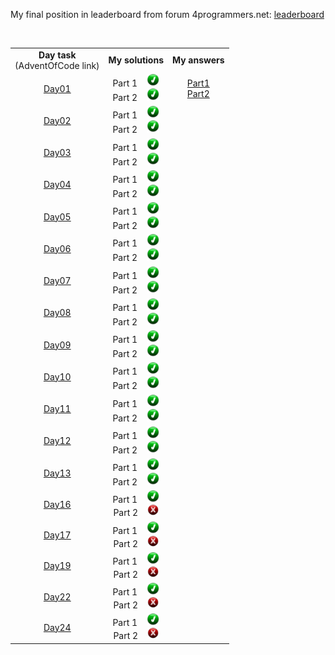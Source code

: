 My final position in leaderboard from forum 4programmers.net:
<a href="https://github.com/Pawel-Iskra/AdvenOfCode2019/blob/master/4programmers.net_leaderboard.jpg">leaderboard</a>

<br>
<table>
   <tr align="center" vlign="middle">
      <td><B>Day task</B>
        <br>(AdventOfCode link)</td>
      <td><B>My solutions</td>
      <td><B>My answers</td> 
         
   </tr>
   <tr align="center" vlign="middle">
      <td><a href="https://adventofcode.com/2019/day/1">Day01</a></td>
      <td>
         Part 1 &nbsp;&nbsp; <a href="https://github.com/Pawel-Iskra/AdvenOfCode2019/blob/master/solutions/Day01_part1.java">
         <img alt="Done" src="https://github.com/Pawel-Iskra/mySPOJ/blob/master/mySPOJ/Done.png"
         width=20" height="20"></a><br>
         Part 2 &nbsp;&nbsp; <a href="https://github.com/Pawel-Iskra/AdvenOfCode2019/blob/master/solutions/Day01_part2.java">
         <img alt="Done" src="https://github.com/Pawel-Iskra/mySPOJ/blob/master/mySPOJ/Done.png"
         width=20" height="20"></a>
      </td> 
       <td align="center" valign="middle"><a href="https://ideone.com/cHLj7h">Part1</a><br>
                                          <a href="https://ideone.com/yACkFK">Part2</a>                                       
   </td>
   </tr>
    <tr align="center" vlign="middle">
      <td><a href="https://adventofcode.com/2019/day/2">Day02</a></td>
      <td>
         Part 1 &nbsp;&nbsp; <a href="https://github.com/Pawel-Iskra/AdvenOfCode2019/blob/master/solutions/Day02_part1.java">
         <img alt="Done" src="https://github.com/Pawel-Iskra/mySPOJ/blob/master/mySPOJ/Done.png"
         width=20" height="20"></a><br>
         Part 2 &nbsp;&nbsp; <a href="https://github.com/Pawel-Iskra/AdvenOfCode2019/blob/master/solutions/Day02_part2.java">
         <img alt="Done" src="https://github.com/Pawel-Iskra/mySPOJ/blob/master/mySPOJ/Done.png"
         width=20" height="20"></a>
      </td> 
   </tr>
   <tr align="center" vlign="middle">
      <td><a href="https://adventofcode.com/2019/day/3">Day03</a></td>
      <td>
         Part 1 &nbsp;&nbsp; 
         <a href="https://github.com/Pawel-Iskra/AdvenOfCode2019/blob/master/solutions/Day03_part1_part2.java">
         <img alt="Done" src="https://github.com/Pawel-Iskra/mySPOJ/blob/master/mySPOJ/Done.png"
         width=20" height="20"></a><br>
         Part 2 &nbsp;&nbsp; 
         <a href="https://github.com/Pawel-Iskra/AdvenOfCode2019/blob/master/solutions/Day03_part1_part2.java">
         <img alt="Done" src="https://github.com/Pawel-Iskra/mySPOJ/blob/master/mySPOJ/Done.png"
         width=20" height="20"></a>
      </td> 
   </tr>
    <tr align="center" vlign="middle">
      <td><a href="https://adventofcode.com/2019/day/4">Day04</a></td>
      <td>
         Part 1 &nbsp;&nbsp; <a href="https://github.com/Pawel-Iskra/AdvenOfCode2019/blob/master/solutions/Day04_part1.java">
         <img alt="Done" src="https://github.com/Pawel-Iskra/mySPOJ/blob/master/mySPOJ/Done.png"
         width=20" height="20"></a><br>
         Part 2 &nbsp;&nbsp; <a href="https://github.com/Pawel-Iskra/AdvenOfCode2019/blob/master/solutions/Day04_part2.java">
         <img alt="Done" src="https://github.com/Pawel-Iskra/mySPOJ/blob/master/mySPOJ/Done.png"
         width=20" height="20"></a>
      </td> 
   </tr>
   <tr align="center" vlign="middle">
      <td><a href="https://adventofcode.com/2019/day/5">Day05</a></td>
      <td>
         Part 1 &nbsp;&nbsp; <a href="https://github.com/Pawel-Iskra/AdvenOfCode2019/blob/master/solutions/Day05_part1.java">
         <img alt="Done" src="https://github.com/Pawel-Iskra/mySPOJ/blob/master/mySPOJ/Done.png"
         width=20" height="20"></a><br>
         Part 2 &nbsp;&nbsp; <a href="https://github.com/Pawel-Iskra/AdvenOfCode2019/blob/master/solutions/Day05_part2.java">
         <img alt="Done" src="https://github.com/Pawel-Iskra/mySPOJ/blob/master/mySPOJ/Done.png"
         width=20" height="20"></a>
      </td> 
   </tr>
   <tr align="center" vlign="middle">
      <td><a href="https://adventofcode.com/2019/day/6">Day06</a></td>
      <td>
         Part 1 &nbsp;&nbsp; <a href="https://github.com/Pawel-Iskra/AdvenOfCode2019/blob/master/solutions/Day06_part1.java">
         <img alt="Done" src="https://github.com/Pawel-Iskra/mySPOJ/blob/master/mySPOJ/Done.png"
         width=20" height="20"></a><br>
         Part 2 &nbsp;&nbsp; <a href="https://github.com/Pawel-Iskra/AdvenOfCode2019/blob/master/solutions/Day06_part2.java">
         <img alt="Done" src="https://github.com/Pawel-Iskra/mySPOJ/blob/master/mySPOJ/Done.png"
         width=20" height="20"></a>
      </td> 
   </tr>
   <tr align="center" vlign="middle">
      <td><a href="https://adventofcode.com/2019/day/7">Day07</a></td>
      <td>
         Part 1 &nbsp;&nbsp; <a href="https://github.com/Pawel-Iskra/AdvenOfCode2019/blob/master/solutions/Day07_part1.java">
         <img alt="Done" src="https://github.com/Pawel-Iskra/mySPOJ/blob/master/mySPOJ/Done.png"
         width=20" height="20"></a><br>
         Part 2 &nbsp;&nbsp; <a href="https://github.com/Pawel-Iskra/AdvenOfCode2019/tree/master/solutions/Day07_part2">
         <img alt="Done" src="https://github.com/Pawel-Iskra/mySPOJ/blob/master/mySPOJ/Done.png"
         width=20" height="20"></a>
      </td> 
   </tr>
   <tr align="center" vlign="middle">
      <td><a href="https://adventofcode.com/2019/day/8">Day08</a></td>
      <td>
         Part 1 &nbsp;&nbsp; <a href="https://github.com/Pawel-Iskra/AdvenOfCode2019/blob/master/solutions/Day08_part1.java">
         <img alt="Done" src="https://github.com/Pawel-Iskra/mySPOJ/blob/master/mySPOJ/Done.png"
         width=20" height="20"></a><br>
         Part 2 &nbsp;&nbsp; <a href="https://github.com/Pawel-Iskra/AdvenOfCode2019/blob/master/solutions/Day08_part2.java">
         <img alt="Done" src="https://github.com/Pawel-Iskra/mySPOJ/blob/master/mySPOJ/Done.png"
         width=20" height="20"></a>
      </td> 
   </tr>
    <tr align="center" vlign="middle">
      <td><a href="https://adventofcode.com/2019/day/9">Day09</a></td>
      <td>
         Part 1 &nbsp;&nbsp; 
         <a href="https://github.com/Pawel-Iskra/AdvenOfCode2019/blob/master/solutions/Day09_part1_part2.java">
         <img alt="Done" src="https://github.com/Pawel-Iskra/mySPOJ/blob/master/mySPOJ/Done.png"
         width=20" height="20"></a><br>
         Part 2 &nbsp;&nbsp; 
         <a href="https://github.com/Pawel-Iskra/AdvenOfCode2019/blob/master/solutions/Day09_part1_part2.java">
         <img alt="Done" src="https://github.com/Pawel-Iskra/mySPOJ/blob/master/mySPOJ/Done.png"
         width=20" height="20"></a>
      </td> 
   </tr>
   <tr align="center" vlign="middle">
      <td><a href="https://adventofcode.com/2019/day/10">Day10</a></td>
      <td>
         Part 1 &nbsp;&nbsp; <a href="https://github.com/Pawel-Iskra/AdvenOfCode2019/blob/master/solutions/Day10_part1.java">
         <img alt="Done" src="https://github.com/Pawel-Iskra/mySPOJ/blob/master/mySPOJ/Done.png"
         width=20" height="20"></a><br>
         Part 2 &nbsp;&nbsp; <a href="https://github.com/Pawel-Iskra/AdvenOfCode2019/blob/master/solutions/Day10_part2.java">
         <img alt="Done" src="https://github.com/Pawel-Iskra/mySPOJ/blob/master/mySPOJ/Done.png"
         width=20" height="20"></a>
      </td> 
   </tr>
   <tr align="center" vlign="middle">
      <td><a href="https://adventofcode.com/2019/day/11">Day11</a></td>
      <td>
         Part 1 &nbsp;&nbsp; 
         <a href="https://github.com/Pawel-Iskra/AdvenOfCode2019/blob/master/solutions/Day11_part1_part2.java">
         <img alt="Done" src="https://github.com/Pawel-Iskra/mySPOJ/blob/master/mySPOJ/Done.png"
         width=20" height="20"></a><br>
         Part 2 &nbsp;&nbsp; 
         <a href="https://github.com/Pawel-Iskra/AdvenOfCode2019/blob/master/solutions/Day11_part1_part2.java">
         <img alt="Done" src="https://github.com/Pawel-Iskra/mySPOJ/blob/master/mySPOJ/Done.png"
         width=20" height="20"></a>
      </td> 
   </tr>
   <tr align="center" vlign="middle">
      <td><a href="https://adventofcode.com/2019/day/12">Day12</a></td>
      <td>
         Part 1 &nbsp;&nbsp; <a href="https://github.com/Pawel-Iskra/AdvenOfCode2019/blob/master/solutions/Day12_part1.java">
         <img alt="Done" src="https://github.com/Pawel-Iskra/mySPOJ/blob/master/mySPOJ/Done.png"
         width=20" height="20"></a><br>
         Part 2 &nbsp;&nbsp; <a href="https://github.com/Pawel-Iskra/AdvenOfCode2019/blob/master/solutions/Day12_part2.java">
         <img alt="Done" src="https://github.com/Pawel-Iskra/mySPOJ/blob/master/mySPOJ/Done.png"
         width=20" height="20"></a>
      </td> 
   </tr>
   <tr align="center" vlign="middle">
      <td><a href="https://adventofcode.com/2019/day/13">Day13</a></td>
      <td>
         Part 1 &nbsp;&nbsp; <a href="https://github.com/Pawel-Iskra/AdvenOfCode2019/blob/master/solutions/Day13_part1.java">
         <img alt="Done" src="https://github.com/Pawel-Iskra/mySPOJ/blob/master/mySPOJ/Done.png"
         width=20" height="20"></a><br>
         Part 2 &nbsp;&nbsp; <a href="https://github.com/Pawel-Iskra/AdvenOfCode2019/blob/master/solutions/Day13_part2.java">
         <img alt="Done" src="https://github.com/Pawel-Iskra/mySPOJ/blob/master/mySPOJ/Done.png"
         width=20" height="20"></a>
      </td> 
   </tr>
   <tr align="center" vlign="middle">
      <td><a href="https://adventofcode.com/2019/day/16">Day16</a></td>
      <td>
         Part 1 &nbsp;&nbsp; <a href="https://github.com/Pawel-Iskra/AdvenOfCode2019/blob/master/solutions/Day16_part1.java">
         <img alt="Done" src="https://github.com/Pawel-Iskra/mySPOJ/blob/master/mySPOJ/Done.png"
         width=20" height="20"></a><br>
         Part 2 &nbsp;&nbsp; <img alt="Done" src="https://github.com/Pawel-Iskra/mySPOJ/blob/master/mySPOJ/Done%20not.png"
         width=18" height="18">
         </a>
      </td> 
   </tr>
    <tr align="center" vlign="middle">
      <td><a href="https://adventofcode.com/2019/day/17">Day17</a></td>
      <td>
         Part 1 &nbsp;&nbsp; <a href="https://github.com/Pawel-Iskra/AdvenOfCode2019/blob/master/solutions/Day17_part1.java">
         <img alt="Done" src="https://github.com/Pawel-Iskra/mySPOJ/blob/master/mySPOJ/Done.png"
         width=20" height="20"></a><br>
         Part 2 &nbsp;&nbsp; <img alt="Done" src="https://github.com/Pawel-Iskra/mySPOJ/blob/master/mySPOJ/Done%20not.png"
         width=18 height="18">
         </a>
      </td> 
   </tr>
    <tr align="center" vlign="middle">
      <td><a href="https://adventofcode.com/2019/day/19">Day19</a></td>
      <td>
         Part 1 &nbsp;&nbsp; <a href="https://github.com/Pawel-Iskra/AdvenOfCode2019/blob/master/solutions/Day19_part1.java">
         <img alt="Done" src="https://github.com/Pawel-Iskra/mySPOJ/blob/master/mySPOJ/Done.png"
         width=20" height="20"></a><br>
         Part 2 &nbsp;&nbsp; <img alt="Done" src="https://github.com/Pawel-Iskra/mySPOJ/blob/master/mySPOJ/Done%20not.png"
         width=18" height="18">
         </a>
      </td> 
   </tr>
    <tr align="center" vlign="middle">
      <td><a href="https://adventofcode.com/2019/day/22">Day22</a></td>
      <td>
         Part 1 &nbsp;&nbsp; <a href="https://github.com/Pawel-Iskra/AdvenOfCode2019/blob/master/solutions/Day22_part1.java">
         <img alt="Done" src="https://github.com/Pawel-Iskra/mySPOJ/blob/master/mySPOJ/Done.png"
         width=20" height="20"></a><br>
         Part 2 &nbsp;&nbsp; <img alt="Done" src="https://github.com/Pawel-Iskra/mySPOJ/blob/master/mySPOJ/Done%20not.png"
         width=18" height="18">
         </a>
      </td> 
   </tr>
    <tr align="center" vlign="middle">
      <td><a href="https://adventofcode.com/2019/day/24">Day24</a></td>
      <td>
         Part 1 &nbsp;&nbsp; <a href="https://github.com/Pawel-Iskra/AdvenOfCode2019/blob/master/solutions/Day24_part1.java">
         <img alt="Done" src="https://github.com/Pawel-Iskra/mySPOJ/blob/master/mySPOJ/Done.png"
         width=20" height="20"></a><br>
         Part 2 &nbsp;&nbsp; <img alt="Done" src="https://github.com/Pawel-Iskra/mySPOJ/blob/master/mySPOJ/Done%20not.png"
         width=18" height="18">
         </a>
      </td> 
   </tr>
   </table>
